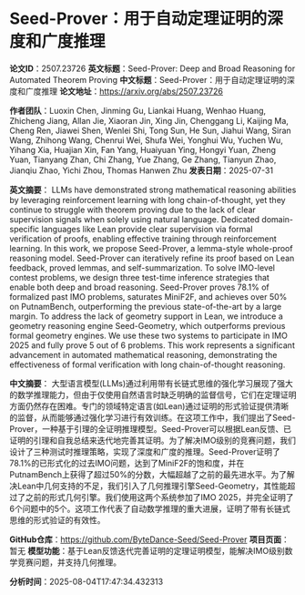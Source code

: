 # Seed-Prover：用于自动定理证明的深度和广度推理

**论文ID**：2507.23726
**英文标题**：Seed-Prover: Deep and Broad Reasoning for Automated Theorem Proving
**中文标题**：Seed-Prover：用于自动定理证明的深度和广度推理
**论文地址**：https://arxiv.org/abs/2507.23726

**作者团队**：Luoxin Chen, Jinming Gu, Liankai Huang, Wenhao Huang, Zhicheng Jiang, Allan Jie, Xiaoran Jin, Xing Jin, Chenggang Li, Kaijing Ma, Cheng Ren, Jiawei Shen, Wenlei Shi, Tong Sun, He Sun, Jiahui Wang, Siran Wang, Zhihong Wang, Chenrui Wei, Shufa Wei, Yonghui Wu, Yuchen Wu, Yihang Xia, Huajian Xin, Fan Yang, Huaiyuan Ying, Hongyi Yuan, Zheng Yuan, Tianyang Zhan, Chi Zhang, Yue Zhang, Ge Zhang, Tianyun Zhao, Jianqiu Zhao, Yichi Zhou, Thomas Hanwen Zhu
**发表日期**：2025-07-31

**英文摘要**：
LLMs have demonstrated strong mathematical reasoning abilities by leveraging
reinforcement learning with long chain-of-thought, yet they continue to
struggle with theorem proving due to the lack of clear supervision signals when
solely using natural language. Dedicated domain-specific languages like Lean
provide clear supervision via formal verification of proofs, enabling effective
training through reinforcement learning. In this work, we propose
Seed-Prover, a lemma-style whole-proof reasoning model. Seed-Prover
can iteratively refine its proof based on Lean feedback, proved lemmas, and
self-summarization. To solve IMO-level contest problems, we design three
test-time inference strategies that enable both deep and broad reasoning.
Seed-Prover proves 78.1% of formalized past IMO problems, saturates MiniF2F,
and achieves over 50\% on PutnamBench, outperforming the previous
state-of-the-art by a large margin. To address the lack of geometry support in
Lean, we introduce a geometry reasoning engine Seed-Geometry, which
outperforms previous formal geometry engines. We use these two systems to
participate in IMO 2025 and fully prove 5 out of 6 problems. This work
represents a significant advancement in automated mathematical reasoning,
demonstrating the effectiveness of formal verification with long
chain-of-thought reasoning.

**中文摘要**：
大型语言模型(LLMs)通过利用带有长链式思维的强化学习展现了强大的数学推理能力，但由于仅使用自然语言时缺乏明确的监督信号，它们在定理证明方面仍然存在困难。专门的领域特定语言(如Lean)通过证明的形式验证提供清晰的监督，从而能够通过强化学习进行有效训练。在这项工作中，我们提出了Seed-Prover，一种基于引理的全证明推理模型。Seed-Prover可以根据Lean反馈、已证明的引理和自我总结来迭代地完善其证明。为了解决IMO级别的竞赛问题，我们设计了三种测试时推理策略，实现了深度和广度的推理。Seed-Prover证明了78.1%的已形式化的过去IMO问题，达到了MiniF2F的饱和度，并在PutnamBench上获得了超过50%的分数，大幅超越了之前的最先进水平。为了解决Lean中几何支持的不足，我们引入了几何推理引擎Seed-Geometry，其性能超过了之前的形式几何引擎。我们使用这两个系统参加了IMO 2025，并完全证明了6个问题中的5个。这项工作代表了自动数学推理的重大进展，证明了带有长链式思维的形式验证的有效性。

**GitHub仓库**：https://github.com/ByteDance-Seed/Seed-Prover
**项目页面**：暂无
**模型功能**：基于Lean反馈迭代完善证明的定理证明模型，能解决IMO级别数学竞赛问题，并支持几何推理。

**分析时间**：2025-08-04T17:47:34.432313

